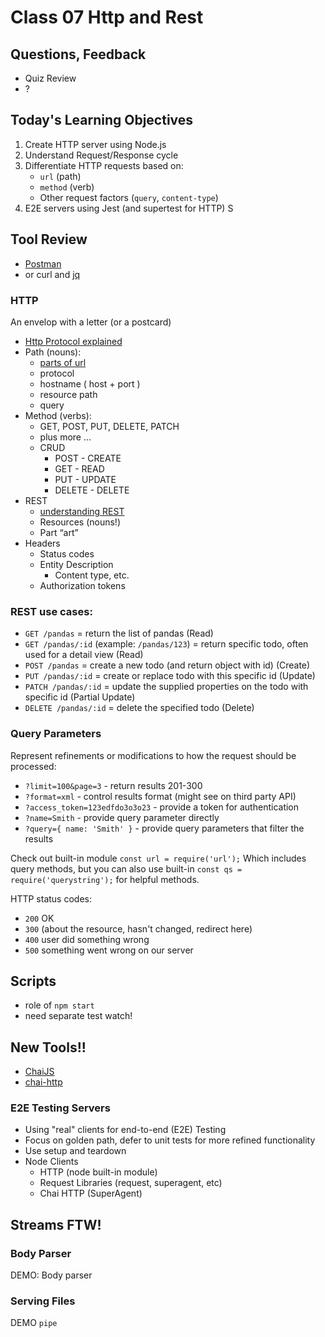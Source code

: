 # Class 07 Http and Rest

## Questions, Feedback
* Quiz Review
* ?
	
## Today's Learning Objectives

1. Create HTTP server using Node.js
1. Understand Request/Response cycle
1. Differentiate HTTP requests based on:
	* `url` (path)
	* `method` (verb) 
	* Other request factors (`query`, `content-type`)
1. E2E servers using Jest (and supertest for HTTP)
S
## Tool Review

* [Postman](https://www.getpostman.com/)
* or curl and [jq](https://stedolan.github.io/jq/)

### HTTP

An envelop with a letter (or a postcard)

* [Http Protocol explained](http://code.tutsplus.com/tutorials/http-the-protocol-every-web-developer-must-know-part-1--net-31177)
* Path (nouns):
	* [parts of url](http://bl.ocks.org/abernier/3070589)
	* protocol
	* hostname ( host + port )
	* resource path
	* query
* Method (verbs): 
	* GET, POST, PUT, DELETE, PATCH
	* plus more ...
	* CRUD
		* POST - CREATE
		* GET - READ
		* PUT - UPDATE
		* DELETE - DELETE
* REST
	* [understanding REST](https://spring.io/understanding/REST)
	* Resources (nouns!)
	* Part “art”
* Headers
	* Status codes
	* Entity Description
		* Content type, etc.
	* Authorization tokens

### REST use cases:
* `GET /pandas` = return the list of pandas (Read)
* `GET /pandas/:id` (example: `/pandas/123`) = return specific todo,
often used for a detail view (Read)
* `POST /pandas` = create a new todo (and return object with id) (Create)
* `PUT /pandas/:id` = create or replace todo with this specific id (Update)
* `PATCH /pandas/:id` = update the supplied properties on the todo with specific id (Partial Update)
* `DELETE /pandas/:id` = delete the specified todo (Delete)

### Query Parameters

Represent refinements or modifications to how the request should be processed:
* `?limit=100&page=3` - return results 201-300 
* `?format=xml` - control results format (might see on third party API)
* `?access_token=123edfdo3o3o23` - provide a token for authentication
* `?name=Smith` - provide query parameter directly
* `?query={ name: 'Smith' }` - provide query parameters that filter the results

Check out built-in module `const url = require('url');` Which includes query methods, but you can also use built-in `const qs = require('querystring');` for helpful methods.

HTTP status codes:
* `200` OK
* `300` (about the resource, hasn't changed, redirect here)
* `400` user did something wrong
* `500` something went wrong on our server


## Scripts

* role of `npm start`
* need separate test watch!

## New Tools!!

* [ChaiJS](http://chaijs.com/)
* [chai-http](http://chaijs.com/plugins/chai-http/)

### E2E Testing Servers

* Using "real" clients for end-to-end (E2E) Testing
* Focus on golden path, defer to unit tests for more refined functionality 
* Use setup and teardown
* Node Clients
	* HTTP (node built-in module)
	* Request Libraries (request, superagent, etc)
	* Chai HTTP (SuperAgent)

## Streams FTW!

### Body Parser

DEMO: Body parser

### Serving Files

DEMO `pipe`
